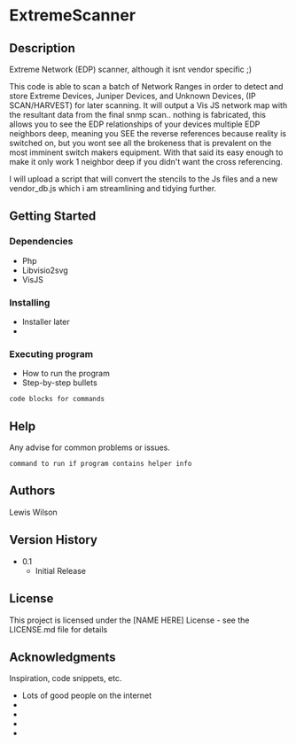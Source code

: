 # ExtremeScanner

## Description
Extreme Network (EDP) scanner, although it isnt vendor specific ;)

This code is able to scan a batch of Network Ranges in order to detect and store Extreme Devices, Juniper Devices, and Unknown Devices, (IP SCAN/HARVEST) for later scanning.
It will output a Vis JS network map with the resultant data from the final snmp scan.. nothing is fabricated, this allows you to see the EDP relationships of your devices multiple EDP neighbors deep, meaning you SEE the reverse references because reality is switched on, but you wont see all the brokeness that is prevalent on the most imminent switch makers equipment. With that said its easy enough to make it only work 1 neighbor deep if you didn't want the cross referencing.

I will upload a script that will convert the stencils to the Js files and a new vendor_db.js which i am streamlining and tidying further.




## Getting Started

### Dependencies

* Php
* Libvisio2svg
* VisJS

### Installing

* Installer later
*

### Executing program

* How to run the program
* Step-by-step bullets
```
code blocks for commands
```

## Help

Any advise for common problems or issues.
```
command to run if program contains helper info
```

## Authors
Lewis Wilson

## Version History

* 0.1
    * Initial Release

## License

This project is licensed under the [NAME HERE] License - see the LICENSE.md file for details

## Acknowledgments

Inspiration, code snippets, etc.
* Lots of good people on the internet
* 
* 
* 
* 



